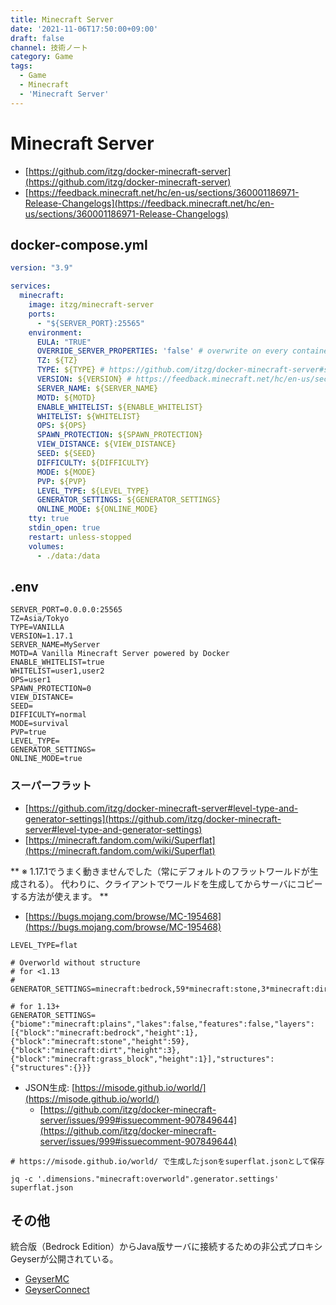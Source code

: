 ```yaml
---
title: Minecraft Server
date: '2021-11-06T17:50:00+09:00'
draft: false
channel: 技術ノート
category: Game
tags:
  - Game
  - Minecraft
  - 'Minecraft Server'
---
```

# Minecraft Server

- [https://github.com/itzg/docker-minecraft-server](https://github.com/itzg/docker-minecraft-server)
- [https://feedback.minecraft.net/hc/en-us/sections/360001186971-Release-Changelogs](https://feedback.minecraft.net/hc/en-us/sections/360001186971-Release-Changelogs)

## docker-compose.yml

```yaml
version: "3.9"

services:
  minecraft:
    image: itzg/minecraft-server
    ports:
      - "${SERVER_PORT}:25565"
    environment:
      EULA: "TRUE"
      OVERRIDE_SERVER_PROPERTIES: 'false' # overwrite on every container start if true
      TZ: ${TZ}
      TYPE: ${TYPE} # https://github.com/itzg/docker-minecraft-server#server-types
      VERSION: ${VERSION} # https://feedback.minecraft.net/hc/en-us/sections/360001186971-Release-Changelogs
      SERVER_NAME: ${SERVER_NAME}
      MOTD: ${MOTD}
      ENABLE_WHITELIST: ${ENABLE_WHITELIST}
      WHITELIST: ${WHITELIST}
      OPS: ${OPS}
      SPAWN_PROTECTION: ${SPAWN_PROTECTION}
      VIEW_DISTANCE: ${VIEW_DISTANCE}
      SEED: ${SEED}
      DIFFICULTY: ${DIFFICULTY}
      MODE: ${MODE}
      PVP: ${PVP}
      LEVEL_TYPE: ${LEVEL_TYPE}
      GENERATOR_SETTINGS: ${GENERATOR_SETTINGS}
      ONLINE_MODE: ${ONLINE_MODE}
    tty: true
    stdin_open: true
    restart: unless-stopped
    volumes:
      - ./data:/data
```

## .env

```env
SERVER_PORT=0.0.0.0:25565
TZ=Asia/Tokyo
TYPE=VANILLA
VERSION=1.17.1
SERVER_NAME=MyServer
MOTD=A Vanilla Minecraft Server powered by Docker
ENABLE_WHITELIST=true
WHITELIST=user1,user2
OPS=user1
SPAWN_PROTECTION=0
VIEW_DISTANCE=
SEED=
DIFFICULTY=normal
MODE=survival
PVP=true
LEVEL_TYPE=
GENERATOR_SETTINGS=
ONLINE_MODE=true
```

### スーパーフラット

- [https://github.com/itzg/docker-minecraft-server#level-type-and-generator-settings](https://github.com/itzg/docker-minecraft-server#level-type-and-generator-settings)
- [https://minecraft.fandom.com/wiki/Superflat](https://minecraft.fandom.com/wiki/Superflat)

** ※ 1.17.1でうまく動きませんでした（常にデフォルトのフラットワールドが生成される）。
代わりに、クライアントでワールドを生成してからサーバにコピーする方法が使えます。 **

- [https://bugs.mojang.com/browse/MC-195468](https://bugs.mojang.com/browse/MC-195468)

```env
LEVEL_TYPE=flat

# Overworld without structure
# for <1.13
# GENERATOR_SETTINGS=minecraft:bedrock,59*minecraft:stone,3*minecraft:dirt,minecraft:grass_block;minecraft:plains

# for 1.13+
GENERATOR_SETTINGS={"biome":"minecraft:plains","lakes":false,"features":false,"layers":[{"block":"minecraft:bedrock","height":1},{"block":"minecraft:stone","height":59},{"block":"minecraft:dirt","height":3},{"block":"minecraft:grass_block","height":1}],"structures":{"structures":{}}}
```

- JSON生成: [https://misode.github.io/world/](https://misode.github.io/world/)
    - [https://github.com/itzg/docker-minecraft-server/issues/999#issuecomment-907849644](https://github.com/itzg/docker-minecraft-server/issues/999#issuecomment-907849644)

```shell
# https://misode.github.io/world/ で生成したjsonをsuperflat.jsonとして保存

jq -c '.dimensions."minecraft:overworld".generator.settings' superflat.json
```

## その他

統合版（Bedrock Edition）からJava版サーバに接続するための非公式プロキシGeyserが公開されている。

- [GeyserMC](https://github.com/GeyserMC/Geyser)
- [GeyserConnect](https://github.com/GeyserMC/GeyserConnect)
